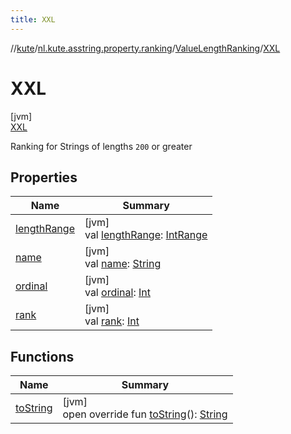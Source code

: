 ```yaml
---
title: XXL
---
```

//[kute](../../../../index.html)/[nl.kute.asstring.property.ranking](../../index.html)/[ValueLengthRanking](../index.html)/[XXL](index.html)



# XXL



[jvm]\
[XXL](index.html)



Ranking for Strings of lengths `200` or greater



## Properties


| Name | Summary |
|---|---|
| [lengthRange](../length-range.html) | [jvm]<br>val [lengthRange](../length-range.html): [IntRange](https://kotlinlang.org/api/latest/jvm/stdlib/kotlin.ranges/-int-range/index.html) |
| [name](../../../nl.kute.hashing/-digest-method/-m-d5/index.html#-372974862%2FProperties%2F863300109) | [jvm]<br>val [name](../../../nl.kute.hashing/-digest-method/-m-d5/index.html#-372974862%2FProperties%2F863300109): [String](https://kotlinlang.org/api/latest/jvm/stdlib/kotlin/-string/index.html) |
| [ordinal](../../../nl.kute.hashing/-digest-method/-m-d5/index.html#-739389684%2FProperties%2F863300109) | [jvm]<br>val [ordinal](../../../nl.kute.hashing/-digest-method/-m-d5/index.html#-739389684%2FProperties%2F863300109): [Int](https://kotlinlang.org/api/latest/jvm/stdlib/kotlin/-int/index.html) |
| [rank](../rank.html) | [jvm]<br>val [rank](../rank.html): [Int](https://kotlinlang.org/api/latest/jvm/stdlib/kotlin/-int/index.html) |


## Functions


| Name | Summary |
|---|---|
| [toString](../to-string.html) | [jvm]<br>open override fun [toString](../to-string.html)(): [String](https://kotlinlang.org/api/latest/jvm/stdlib/kotlin/-string/index.html) |

